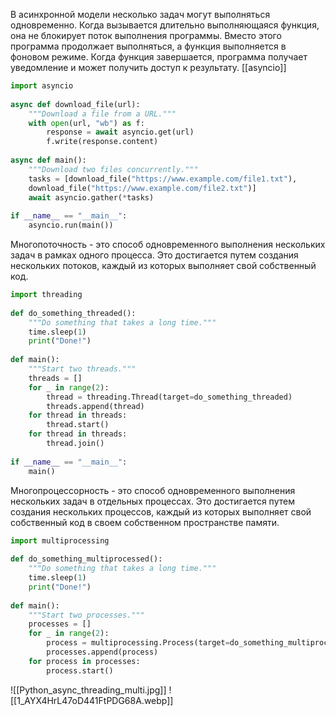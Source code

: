 В асинхронной модели несколько задач могут выполняться одновременно. Когда вызывается длительно выполняющаяся функция, она не блокирует поток выполнения программы. Вместо этого программа продолжает выполняться, а функция выполняется в фоновом режиме. Когда функция завершается, программа получает уведомление и может получить доступ к результату.
[[asyncio]]
```python
import asyncio  
  
async def download_file(url):  
	"""Download a file from a URL."""  
	with open(url, "wb") as f:  
		response = await asyncio.get(url)  
		f.write(response.content)  
  
async def main():  
	"""Download two files concurrently."""  
	tasks = [download_file("https://www.example.com/file1.txt"),  
	download_file("https://www.example.com/file2.txt")]  
	await asyncio.gather(*tasks)  
  
if __name__ == "__main__":  
	asyncio.run(main())
```
Многопоточность - это способ одновременного выполнения нескольких задач в рамках одного процесса. Это достигается путем создания нескольких потоков, каждый из которых выполняет свой собственный код.
```python
import threading  
  
def do_something_threaded():  
	"""Do something that takes a long time."""  
	time.sleep(1)  
	print("Done!")  
  
def main():  
	"""Start two threads."""  
	threads = []  
	for _ in range(2):  
		thread = threading.Thread(target=do_something_threaded)  
		threads.append(thread)  
	for thread in threads:  
		thread.start()  
	for thread in threads:  
		thread.join()  
  
if __name__ == "__main__":  
	main()
```
Многопроцессорность - это способ одновременного выполнения нескольких задач в отдельных процессах. Это достигается путем создания нескольких процессов, каждый из которых выполняет свой собственный код в своем собственном пространстве памяти.
```python
import multiprocessing  
  
def do_something_multiprocessed():  
	"""Do something that takes a long time."""  
	time.sleep(1)  
	print("Done!")  
  
def main():  
	"""Start two processes."""  
	processes = []  
	for _ in range(2):  
		process = multiprocessing.Process(target=do_something_multiprocessed)  
		processes.append(process)  
	for process in processes:  
		process.start()  
```
![[Python_async_threading_multi.jpg]]
![[1_AYX4HrL47oD441FtPDG68A.webp]]